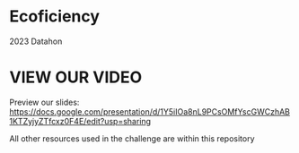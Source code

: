# Ecoficiency
2023 Datahon


# VIEW OUR VIDEO
Preview our slides: https://docs.google.com/presentation/d/1Y5iIOa8nL9PCsOMfYscGWCzhAB1KTZyjyZTfcxz0F4E/edit?usp=sharing

All other resources used in the challenge are within this repository

